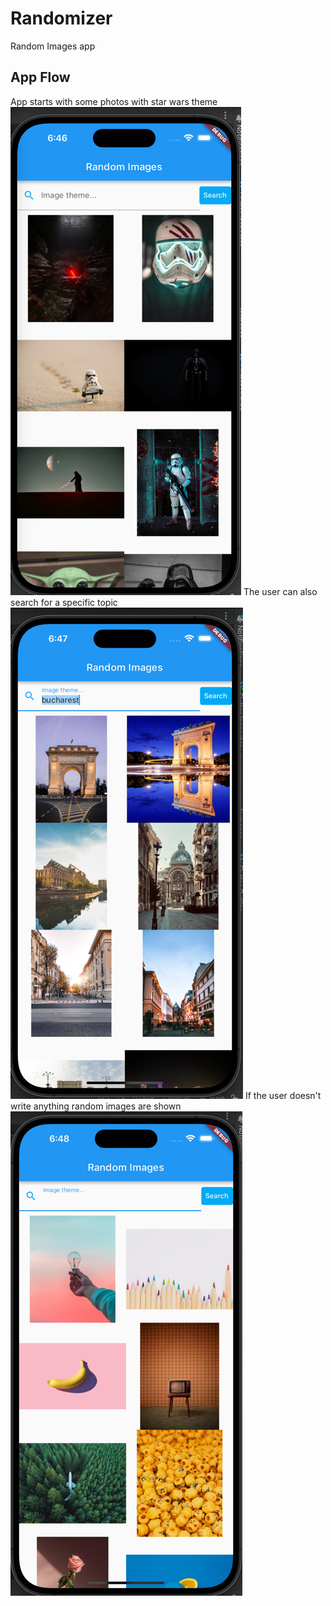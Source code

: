 # Randomizer

Random Images app

## App Flow

App starts with some photos with star wars theme
![start.png](readmeassets%2Fstart.png)
The user can also search for a specific topic
![search.png](readmeassets%2Fsearch.png)
If the user doesn't write anything random images are shown
![random.png](readmeassets%2Frandom.png)
